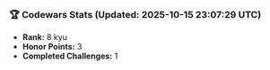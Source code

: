 ### 🏆 Codewars Stats (Updated: 2025-10-15 23:07:29 UTC)

- **Rank:** 8 kyu
- **Honor Points:** 3
- **Completed Challenges:** 1
